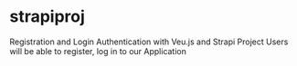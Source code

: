 # strapiproj
Registration and Login Authentication with Veu.js and Strapi Project Users will be able to register, log in to our Application
